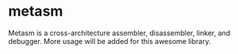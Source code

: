 # metasm
Metasm is a cross-architecture assembler, disassembler, linker, and debugger. More usage will be added for this awesome library.


<!---

https://github.com/jjyg/metasm/tree/master/samples

http://archive.hack.lu/2007/metasm.pdf

https://www.pentestgeek.com/2012/01/25/using-metasm-to-avoid-antivirus-detection-ghost-writing-asm/

http://blog.cobaltstrike.com/2012/11/09/using-av-safe-executables-with-cortana/

https://funoverip.net/wp-content/uploads/2012/06/AV-Sandbox-Presentation_v2.0.pdf

https://www.blackhat.com/presentations/bh-usa-09/TRACY/BHUSA09-Tracy-RubyPentesters-PAPER.pdf

-->




<br><br><br>
---
